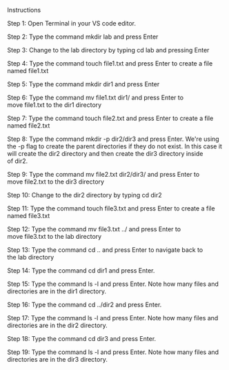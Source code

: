 Instructions

Step 1: Open Terminal in your VS code editor.  

Step 2: Type the command mkdir lab and press Enter

Step 3: Change to the lab directory by typing cd lab and pressing Enter

Step 4: Type the command touch file1.txt and press Enter to create a file named file1.txt

Step 5: Type the command mkdir dir1 and press Enter

Step 6: Type the command mv file1.txt dir1/ and press Enter to move file1.txt to the dir1 directory

Step 7: Type the command touch file2.txt and press Enter to create a file named file2.txt

Step 8: Type the command mkdir -p dir2/dir3 and press Enter. We're using the -p flag to create the parent directories if they do not exist. In this case it will create the dir2 directory and then create the dir3 directory inside of dir2.

Step 9: Type the command mv file2.txt dir2/dir3/ and press Enter to move file2.txt to the dir3 directory

Step 10: Change to the dir2 directory by typing cd dir2

Step 11: Type the command touch file3.txt and press Enter to create a file named file3.txt

Step 12: Type the command mv file3.txt ../ and press Enter to move file3.txt to the lab directory

Step 13: Type the command cd .. and press Enter to navigate back to the lab directory

Step 14: Type the command cd dir1 and press Enter.

Step 15: Type the command ls -l and press Enter. Note how many files and directories are in the dir1 directory.

Step 16: Type the command cd ../dir2 and press Enter.

Step 17: Type the command ls -l and press Enter. Note how many files and directories are in the dir2 directory.

Step 18: Type the command cd dir3 and press Enter.

Step 19: Type the command ls -l and press Enter. Note how many files and directories are in the dir3 directory.

